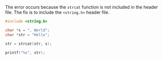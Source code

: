 The error occurs because the `strcat` function is not included in the header file. The fix is to include the `<string.h>` header file.

```c
#include <string.h>

char *s = ", World";
char *str = "Hello";

str = strcat(str, s);

printf("%s", str);
```
